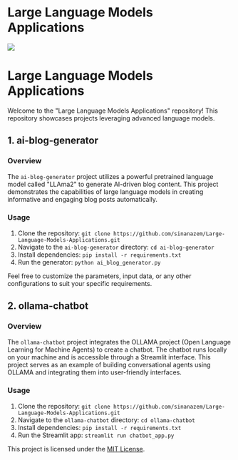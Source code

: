 
# Large Language Models Applications
<img src="https://neuralmagic.com/wp-content/uploads/2023/10/BLOG-HEADER-Integrating_DeepSparse_With_OpenAIs_API_for_Fast_Local_LLMs-002.png">

# Large Language Models Applications

Welcome to the "Large Language Models Applications" repository! This repository showcases projects leveraging advanced language models.

## 1. ai-blog-generator

### Overview
The `ai-blog-generator` project utilizes a powerful pretrained language model called "LLAma2" to generate AI-driven blog content. This project demonstrates the capabilities of large language models in creating informative and engaging blog posts automatically.

### Usage
1. Clone the repository: `git clone https://github.com/sinanazem/Large-Language-Models-Applications.git`
2. Navigate to the `ai-blog-generator` directory: `cd ai-blog-generator`
3. Install dependencies: `pip install -r requirements.txt`
4. Run the generator: `python ai_blog_generator.py`

Feel free to customize the parameters, input data, or any other configurations to suit your specific requirements.

## 2. ollama-chatbot

### Overview
The `ollama-chatbot` project integrates the OLLAMA project (Open Language Learning for Machine Agents) to create a chatbot. The chatbot runs locally on your machine and is accessible through a Streamlit interface. This project serves as an example of building conversational agents using OLLAMA and integrating them into user-friendly interfaces.

### Usage
1. Clone the repository: `git clone https://github.com/sinanazem/Large-Language-Models-Applications.git`
2. Navigate to the `ollama-chatbot` directory: `cd ollama-chatbot`
3. Install dependencies: `pip install -r requirements.txt`
4. Run the Streamlit app: `streamlit run chatbot_app.py`


This project is licensed under the [MIT License](LICENSE).




